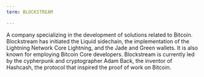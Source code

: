 ```yaml
---
term: BLOCKSTREAM

---
```

A company specializing in the development of solutions related to Bitcoin. Blockstream has initiated the Liquid sidechain, the implementation of the Lightning Network Core Lightning, and the Jade and Green wallets. It is also known for employing Bitcoin Core developers. Blockstream is currently led by the cypherpunk and cryptographer Adam Back, the inventor of Hashcash, the protocol that inspired the proof of work on Bitcoin.